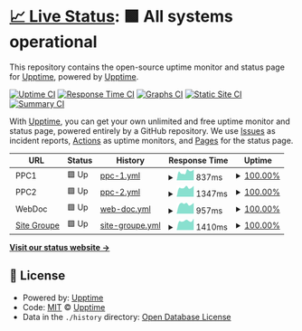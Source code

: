 # [📈 Live Status](https://status.groupechaumeil.fr): <!--live status--> **🟩 All systems operational**

This repository contains the open-source uptime monitor and status page for [Upptime](https://upptime.js.org), powered by [Upptime](https://github.com/upptime/upptime).

[![Uptime CI](https://github.com/upptime/upptime/workflows/Uptime%20CI/badge.svg)](https://github.com/upptime/upptime/actions?query=workflow%3A%22Uptime+CI%22)
[![Response Time CI](https://github.com/upptime/upptime/workflows/Response%20Time%20CI/badge.svg)](https://github.com/upptime/upptime/actions?query=workflow%3A%22Response+Time+CI%22)
[![Graphs CI](https://github.com/upptime/upptime/workflows/Graphs%20CI/badge.svg)](https://github.com/upptime/upptime/actions?query=workflow%3A%22Graphs+CI%22)
[![Static Site CI](https://github.com/upptime/upptime/workflows/Static%20Site%20CI/badge.svg)](https://github.com/upptime/upptime/actions?query=workflow%3A%22Static+Site+CI%22)
[![Summary CI](https://github.com/upptime/upptime/workflows/Summary%20CI/badge.svg)](https://github.com/upptime/upptime/actions?query=workflow%3A%22Summary+CI%22)

With [Upptime](https://upptime.js.org), you can get your own unlimited and free uptime monitor and status page, powered entirely by a GitHub repository. We use [Issues](https://github.com/upptime/upptime/issues) as incident reports, [Actions](https://github.com/upptime/upptime/actions) as uptime monitors, and [Pages](https://status.groupechaumeil.fr) for the status page.

<!--start: status pages-->
<!-- This summary is generated by Upptime (https://github.com/upptime/upptime) -->
<!-- Do not edit this manually, your changes will be overwritten -->
<!-- prettier-ignore -->
| URL | Status | History | Response Time | Uptime |
| --- | ------ | ------- | ------------- | ------ |
| <img alt="" src="https://icons.duckduckgo.com/ip3/null.ico" height="13"> PPC1 | 🟩 Up | [ppc-1.yml](https://github.com/ChaumeilDigital/upptime/commits/HEAD/history/ppc-1.yml) | <details><summary><img alt="Response time graph" src="./graphs/ppc-1/response-time-week.png" height="20"> 837ms</summary><br><a href="https://status.groupechaumeil.fr/history/ppc-1"><img alt="Response time 837" src="https://img.shields.io/endpoint?url=https%3A%2F%2Fraw.githubusercontent.com%2FChaumeilDigital%2Fupptime%2FHEAD%2Fapi%2Fppc-1%2Fresponse-time.json"></a><br><a href="https://status.groupechaumeil.fr/history/ppc-1"><img alt="24-hour response time 837" src="https://img.shields.io/endpoint?url=https%3A%2F%2Fraw.githubusercontent.com%2FChaumeilDigital%2Fupptime%2FHEAD%2Fapi%2Fppc-1%2Fresponse-time-day.json"></a><br><a href="https://status.groupechaumeil.fr/history/ppc-1"><img alt="7-day response time 837" src="https://img.shields.io/endpoint?url=https%3A%2F%2Fraw.githubusercontent.com%2FChaumeilDigital%2Fupptime%2FHEAD%2Fapi%2Fppc-1%2Fresponse-time-week.json"></a><br><a href="https://status.groupechaumeil.fr/history/ppc-1"><img alt="30-day response time 837" src="https://img.shields.io/endpoint?url=https%3A%2F%2Fraw.githubusercontent.com%2FChaumeilDigital%2Fupptime%2FHEAD%2Fapi%2Fppc-1%2Fresponse-time-month.json"></a><br><a href="https://status.groupechaumeil.fr/history/ppc-1"><img alt="1-year response time 837" src="https://img.shields.io/endpoint?url=https%3A%2F%2Fraw.githubusercontent.com%2FChaumeilDigital%2Fupptime%2FHEAD%2Fapi%2Fppc-1%2Fresponse-time-year.json"></a></details> | <details><summary><a href="https://status.groupechaumeil.fr/history/ppc-1">100.00%</a></summary><a href="https://status.groupechaumeil.fr/history/ppc-1"><img alt="All-time uptime 100.00%" src="https://img.shields.io/endpoint?url=https%3A%2F%2Fraw.githubusercontent.com%2FChaumeilDigital%2Fupptime%2FHEAD%2Fapi%2Fppc-1%2Fuptime.json"></a><br><a href="https://status.groupechaumeil.fr/history/ppc-1"><img alt="24-hour uptime 100.00%" src="https://img.shields.io/endpoint?url=https%3A%2F%2Fraw.githubusercontent.com%2FChaumeilDigital%2Fupptime%2FHEAD%2Fapi%2Fppc-1%2Fuptime-day.json"></a><br><a href="https://status.groupechaumeil.fr/history/ppc-1"><img alt="7-day uptime 100.00%" src="https://img.shields.io/endpoint?url=https%3A%2F%2Fraw.githubusercontent.com%2FChaumeilDigital%2Fupptime%2FHEAD%2Fapi%2Fppc-1%2Fuptime-week.json"></a><br><a href="https://status.groupechaumeil.fr/history/ppc-1"><img alt="30-day uptime 100.00%" src="https://img.shields.io/endpoint?url=https%3A%2F%2Fraw.githubusercontent.com%2FChaumeilDigital%2Fupptime%2FHEAD%2Fapi%2Fppc-1%2Fuptime-month.json"></a><br><a href="https://status.groupechaumeil.fr/history/ppc-1"><img alt="1-year uptime 100.00%" src="https://img.shields.io/endpoint?url=https%3A%2F%2Fraw.githubusercontent.com%2FChaumeilDigital%2Fupptime%2FHEAD%2Fapi%2Fppc-1%2Fuptime-year.json"></a></details>
| <img alt="" src="https://icons.duckduckgo.com/ip3/null.ico" height="13"> PPC2 | 🟩 Up | [ppc-2.yml](https://github.com/ChaumeilDigital/upptime/commits/HEAD/history/ppc-2.yml) | <details><summary><img alt="Response time graph" src="./graphs/ppc-2/response-time-week.png" height="20"> 1347ms</summary><br><a href="https://status.groupechaumeil.fr/history/ppc-2"><img alt="Response time 1347" src="https://img.shields.io/endpoint?url=https%3A%2F%2Fraw.githubusercontent.com%2FChaumeilDigital%2Fupptime%2FHEAD%2Fapi%2Fppc-2%2Fresponse-time.json"></a><br><a href="https://status.groupechaumeil.fr/history/ppc-2"><img alt="24-hour response time 1347" src="https://img.shields.io/endpoint?url=https%3A%2F%2Fraw.githubusercontent.com%2FChaumeilDigital%2Fupptime%2FHEAD%2Fapi%2Fppc-2%2Fresponse-time-day.json"></a><br><a href="https://status.groupechaumeil.fr/history/ppc-2"><img alt="7-day response time 1347" src="https://img.shields.io/endpoint?url=https%3A%2F%2Fraw.githubusercontent.com%2FChaumeilDigital%2Fupptime%2FHEAD%2Fapi%2Fppc-2%2Fresponse-time-week.json"></a><br><a href="https://status.groupechaumeil.fr/history/ppc-2"><img alt="30-day response time 1347" src="https://img.shields.io/endpoint?url=https%3A%2F%2Fraw.githubusercontent.com%2FChaumeilDigital%2Fupptime%2FHEAD%2Fapi%2Fppc-2%2Fresponse-time-month.json"></a><br><a href="https://status.groupechaumeil.fr/history/ppc-2"><img alt="1-year response time 1347" src="https://img.shields.io/endpoint?url=https%3A%2F%2Fraw.githubusercontent.com%2FChaumeilDigital%2Fupptime%2FHEAD%2Fapi%2Fppc-2%2Fresponse-time-year.json"></a></details> | <details><summary><a href="https://status.groupechaumeil.fr/history/ppc-2">100.00%</a></summary><a href="https://status.groupechaumeil.fr/history/ppc-2"><img alt="All-time uptime 100.00%" src="https://img.shields.io/endpoint?url=https%3A%2F%2Fraw.githubusercontent.com%2FChaumeilDigital%2Fupptime%2FHEAD%2Fapi%2Fppc-2%2Fuptime.json"></a><br><a href="https://status.groupechaumeil.fr/history/ppc-2"><img alt="24-hour uptime 100.00%" src="https://img.shields.io/endpoint?url=https%3A%2F%2Fraw.githubusercontent.com%2FChaumeilDigital%2Fupptime%2FHEAD%2Fapi%2Fppc-2%2Fuptime-day.json"></a><br><a href="https://status.groupechaumeil.fr/history/ppc-2"><img alt="7-day uptime 100.00%" src="https://img.shields.io/endpoint?url=https%3A%2F%2Fraw.githubusercontent.com%2FChaumeilDigital%2Fupptime%2FHEAD%2Fapi%2Fppc-2%2Fuptime-week.json"></a><br><a href="https://status.groupechaumeil.fr/history/ppc-2"><img alt="30-day uptime 100.00%" src="https://img.shields.io/endpoint?url=https%3A%2F%2Fraw.githubusercontent.com%2FChaumeilDigital%2Fupptime%2FHEAD%2Fapi%2Fppc-2%2Fuptime-month.json"></a><br><a href="https://status.groupechaumeil.fr/history/ppc-2"><img alt="1-year uptime 100.00%" src="https://img.shields.io/endpoint?url=https%3A%2F%2Fraw.githubusercontent.com%2FChaumeilDigital%2Fupptime%2FHEAD%2Fapi%2Fppc-2%2Fuptime-year.json"></a></details>
| <img alt="" src="https://icons.duckduckgo.com/ip3/null.ico" height="13"> WebDoc | 🟩 Up | [web-doc.yml](https://github.com/ChaumeilDigital/upptime/commits/HEAD/history/web-doc.yml) | <details><summary><img alt="Response time graph" src="./graphs/web-doc/response-time-week.png" height="20"> 957ms</summary><br><a href="https://status.groupechaumeil.fr/history/web-doc"><img alt="Response time 957" src="https://img.shields.io/endpoint?url=https%3A%2F%2Fraw.githubusercontent.com%2FChaumeilDigital%2Fupptime%2FHEAD%2Fapi%2Fweb-doc%2Fresponse-time.json"></a><br><a href="https://status.groupechaumeil.fr/history/web-doc"><img alt="24-hour response time 957" src="https://img.shields.io/endpoint?url=https%3A%2F%2Fraw.githubusercontent.com%2FChaumeilDigital%2Fupptime%2FHEAD%2Fapi%2Fweb-doc%2Fresponse-time-day.json"></a><br><a href="https://status.groupechaumeil.fr/history/web-doc"><img alt="7-day response time 957" src="https://img.shields.io/endpoint?url=https%3A%2F%2Fraw.githubusercontent.com%2FChaumeilDigital%2Fupptime%2FHEAD%2Fapi%2Fweb-doc%2Fresponse-time-week.json"></a><br><a href="https://status.groupechaumeil.fr/history/web-doc"><img alt="30-day response time 957" src="https://img.shields.io/endpoint?url=https%3A%2F%2Fraw.githubusercontent.com%2FChaumeilDigital%2Fupptime%2FHEAD%2Fapi%2Fweb-doc%2Fresponse-time-month.json"></a><br><a href="https://status.groupechaumeil.fr/history/web-doc"><img alt="1-year response time 957" src="https://img.shields.io/endpoint?url=https%3A%2F%2Fraw.githubusercontent.com%2FChaumeilDigital%2Fupptime%2FHEAD%2Fapi%2Fweb-doc%2Fresponse-time-year.json"></a></details> | <details><summary><a href="https://status.groupechaumeil.fr/history/web-doc">100.00%</a></summary><a href="https://status.groupechaumeil.fr/history/web-doc"><img alt="All-time uptime 100.00%" src="https://img.shields.io/endpoint?url=https%3A%2F%2Fraw.githubusercontent.com%2FChaumeilDigital%2Fupptime%2FHEAD%2Fapi%2Fweb-doc%2Fuptime.json"></a><br><a href="https://status.groupechaumeil.fr/history/web-doc"><img alt="24-hour uptime 100.00%" src="https://img.shields.io/endpoint?url=https%3A%2F%2Fraw.githubusercontent.com%2FChaumeilDigital%2Fupptime%2FHEAD%2Fapi%2Fweb-doc%2Fuptime-day.json"></a><br><a href="https://status.groupechaumeil.fr/history/web-doc"><img alt="7-day uptime 100.00%" src="https://img.shields.io/endpoint?url=https%3A%2F%2Fraw.githubusercontent.com%2FChaumeilDigital%2Fupptime%2FHEAD%2Fapi%2Fweb-doc%2Fuptime-week.json"></a><br><a href="https://status.groupechaumeil.fr/history/web-doc"><img alt="30-day uptime 100.00%" src="https://img.shields.io/endpoint?url=https%3A%2F%2Fraw.githubusercontent.com%2FChaumeilDigital%2Fupptime%2FHEAD%2Fapi%2Fweb-doc%2Fuptime-month.json"></a><br><a href="https://status.groupechaumeil.fr/history/web-doc"><img alt="1-year uptime 100.00%" src="https://img.shields.io/endpoint?url=https%3A%2F%2Fraw.githubusercontent.com%2FChaumeilDigital%2Fupptime%2FHEAD%2Fapi%2Fweb-doc%2Fuptime-year.json"></a></details>
| <img alt="" src="https://icons.duckduckgo.com/ip3/groupechaumeil.fr.ico" height="13"> [Site Groupe](https://groupechaumeil.fr/) | 🟩 Up | [site-groupe.yml](https://github.com/ChaumeilDigital/upptime/commits/HEAD/history/site-groupe.yml) | <details><summary><img alt="Response time graph" src="./graphs/site-groupe/response-time-week.png" height="20"> 1410ms</summary><br><a href="https://status.groupechaumeil.fr/history/site-groupe"><img alt="Response time 1410" src="https://img.shields.io/endpoint?url=https%3A%2F%2Fraw.githubusercontent.com%2FChaumeilDigital%2Fupptime%2FHEAD%2Fapi%2Fsite-groupe%2Fresponse-time.json"></a><br><a href="https://status.groupechaumeil.fr/history/site-groupe"><img alt="24-hour response time 1410" src="https://img.shields.io/endpoint?url=https%3A%2F%2Fraw.githubusercontent.com%2FChaumeilDigital%2Fupptime%2FHEAD%2Fapi%2Fsite-groupe%2Fresponse-time-day.json"></a><br><a href="https://status.groupechaumeil.fr/history/site-groupe"><img alt="7-day response time 1410" src="https://img.shields.io/endpoint?url=https%3A%2F%2Fraw.githubusercontent.com%2FChaumeilDigital%2Fupptime%2FHEAD%2Fapi%2Fsite-groupe%2Fresponse-time-week.json"></a><br><a href="https://status.groupechaumeil.fr/history/site-groupe"><img alt="30-day response time 1410" src="https://img.shields.io/endpoint?url=https%3A%2F%2Fraw.githubusercontent.com%2FChaumeilDigital%2Fupptime%2FHEAD%2Fapi%2Fsite-groupe%2Fresponse-time-month.json"></a><br><a href="https://status.groupechaumeil.fr/history/site-groupe"><img alt="1-year response time 1410" src="https://img.shields.io/endpoint?url=https%3A%2F%2Fraw.githubusercontent.com%2FChaumeilDigital%2Fupptime%2FHEAD%2Fapi%2Fsite-groupe%2Fresponse-time-year.json"></a></details> | <details><summary><a href="https://status.groupechaumeil.fr/history/site-groupe">100.00%</a></summary><a href="https://status.groupechaumeil.fr/history/site-groupe"><img alt="All-time uptime 100.00%" src="https://img.shields.io/endpoint?url=https%3A%2F%2Fraw.githubusercontent.com%2FChaumeilDigital%2Fupptime%2FHEAD%2Fapi%2Fsite-groupe%2Fuptime.json"></a><br><a href="https://status.groupechaumeil.fr/history/site-groupe"><img alt="24-hour uptime 100.00%" src="https://img.shields.io/endpoint?url=https%3A%2F%2Fraw.githubusercontent.com%2FChaumeilDigital%2Fupptime%2FHEAD%2Fapi%2Fsite-groupe%2Fuptime-day.json"></a><br><a href="https://status.groupechaumeil.fr/history/site-groupe"><img alt="7-day uptime 100.00%" src="https://img.shields.io/endpoint?url=https%3A%2F%2Fraw.githubusercontent.com%2FChaumeilDigital%2Fupptime%2FHEAD%2Fapi%2Fsite-groupe%2Fuptime-week.json"></a><br><a href="https://status.groupechaumeil.fr/history/site-groupe"><img alt="30-day uptime 100.00%" src="https://img.shields.io/endpoint?url=https%3A%2F%2Fraw.githubusercontent.com%2FChaumeilDigital%2Fupptime%2FHEAD%2Fapi%2Fsite-groupe%2Fuptime-month.json"></a><br><a href="https://status.groupechaumeil.fr/history/site-groupe"><img alt="1-year uptime 100.00%" src="https://img.shields.io/endpoint?url=https%3A%2F%2Fraw.githubusercontent.com%2FChaumeilDigital%2Fupptime%2FHEAD%2Fapi%2Fsite-groupe%2Fuptime-year.json"></a></details>

<!--end: status pages-->

[**Visit our status website →**](https://status.groupechaumeil.fr)

## 📄 License

- Powered by: [Upptime](https://github.com/upptime/upptime)
- Code: [MIT](./LICENSE) © [Upptime](https://upptime.js.org)
- Data in the `./history` directory: [Open Database License](https://opendatacommons.org/licenses/odbl/1-0/)
